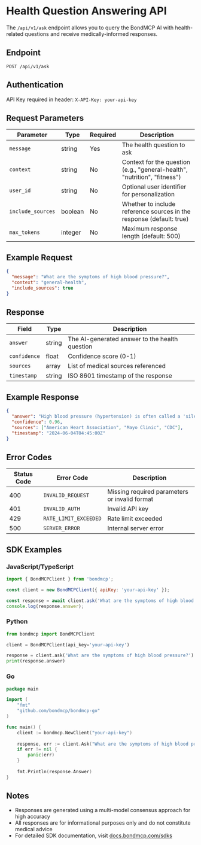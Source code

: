 # Health Question Answering API

The `/api/v1/ask` endpoint allows you to query the BondMCP AI with health-related questions and receive medically-informed responses.

## Endpoint

```
POST /api/v1/ask
```

## Authentication

API Key required in header: `X-API-Key: your-api-key`

## Request Parameters

| Parameter | Type | Required | Description |
|-----------|------|----------|-------------|
| `message` | string | Yes | The health question to ask |
| `context` | string | No | Context for the question (e.g., "general-health", "nutrition", "fitness") |
| `user_id` | string | No | Optional user identifier for personalization |
| `include_sources` | boolean | No | Whether to include reference sources in the response (default: true) |
| `max_tokens` | integer | No | Maximum response length (default: 500) |

## Example Request

```json
{
  "message": "What are the symptoms of high blood pressure?",
  "context": "general-health",
  "include_sources": true
}
```

## Response

| Field | Type | Description |
|-------|------|-------------|
| `answer` | string | The AI-generated answer to the health question |
| `confidence` | float | Confidence score (0-1) |
| `sources` | array | List of medical sources referenced |
| `timestamp` | string | ISO 8601 timestamp of the response |

## Example Response

```json
{
  "answer": "High blood pressure (hypertension) is often called a 'silent killer' because it typically doesn't cause symptoms until it reaches severe or life-threatening stages. Most people with high blood pressure don't experience any symptoms, which is why regular blood pressure checks are important.\n\nHowever, in cases of severely elevated blood pressure, symptoms may include:\n\n- Headaches, particularly in the morning\n- Nosebleeds\n- Irregular heartbeat\n- Vision changes or blurred vision\n- Buzzing in the ears\n- Fatigue or confusion\n- Chest pain\n- Difficulty breathing\n- Blood in the urine\n- Pounding in the chest, neck, or ears\n\nIf you experience these symptoms, especially if you know you have high blood pressure, seek medical attention immediately as they could indicate a hypertensive crisis.",
  "confidence": 0.96,
  "sources": ["American Heart Association", "Mayo Clinic", "CDC"],
  "timestamp": "2024-06-04T04:45:00Z"
}
```

## Error Codes

| Status Code | Error Code | Description |
|-------------|------------|-------------|
| 400 | `INVALID_REQUEST` | Missing required parameters or invalid format |
| 401 | `INVALID_AUTH` | Invalid API key |
| 429 | `RATE_LIMIT_EXCEEDED` | Rate limit exceeded |
| 500 | `SERVER_ERROR` | Internal server error |

## SDK Examples

### JavaScript/TypeScript

```javascript
import { BondMCPClient } from 'bondmcp';

const client = new BondMCPClient({ apiKey: 'your-api-key' });

const response = await client.ask('What are the symptoms of high blood pressure?');
console.log(response.answer);
```

### Python

```python
from bondmcp import BondMCPClient

client = BondMCPClient(api_key='your-api-key')

response = client.ask('What are the symptoms of high blood pressure?')
print(response.answer)
```

### Go

```go
package main

import (
    "fmt"
    "github.com/bondmcp/bondmcp-go"
)

func main() {
    client := bondmcp.NewClient("your-api-key")
    
    response, err := client.Ask("What are the symptoms of high blood pressure?")
    if err != nil {
        panic(err)
    }
    
    fmt.Println(response.Answer)
}
```

## Notes

- Responses are generated using a multi-model consensus approach for high accuracy
- All responses are for informational purposes only and do not constitute medical advice
- For detailed SDK documentation, visit [docs.bondmcp.com/sdks](https://docs.bondmcp.com/sdks)
